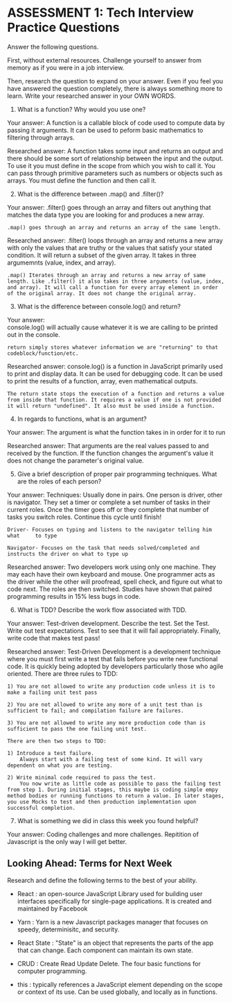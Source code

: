 # ASSESSMENT 1: Tech Interview Practice Questions
Answer the following questions.

First, without external resources. Challenge yourself to answer from memory as if you were in a job interview.

Then, research the question to expand on your answer. Even if you feel you have answered the question completely, there is always something more to learn. Write your researched answer in your OWN WORDS.

1. What is a function? Why would you use one?

  Your answer: 
  A function is a callable block of code used to compute data by passing it arguments. It can be used to peform basic mathematics to filtering through arrays.

  Researched answer:
  A function takes some input and returns an output and there should be some sort of relationship between the input and the output. To use it you must define in the scope from which you wish to call it. You can pass through primitive parameters such as numbers or objects such as arrays. You must define the function and then call it. 


2. What is the difference between .map() and .filter()?

  Your answer: 
    .filter() goes through an array and filters out anything that matches the data type you are looking for and produces a new array. 
  
    .map() goes through an array and returns an array of the same length.

  Researched answer:
    .filter() loops through an array and returns a new array with only the values that are truthy or the values that satisfy your stated condition. It will return a subset of the given array. It takes in three argumemnts (value, index, and array). 

    .map() Iterates through an array and returns a new array of same length. Like .filter() it also takes in three arguments (value, index, and array). It will call a function for every array element in order of the original array. It does not change the original array.


3. What is the difference between console.log() and return?

  Your answer:  
    console.log() will actually cause whatever it is we are calling to be printed out in the console. 
                
    return simply stores whatever information we are "returning" to that codeblock/function/etc.

  Researched answer:
    console.log() is a function in JavaScript primarily used to print and display data. It can be used for debugging code. It can be used to print the results of a function, array, even mathematical outputs.

    The return state stops the execution of a function and returns a value from inside that function. It requires a value if one is not provided it will return "undefined". It also must be used inside a function.


4. In regards to functions, what is an argument?

  Your answer: 
    The argument is what the function takes in in order for it to run

  Researched answer: 
    That arguments are the real values passed to and received by the function. If the function changes the argument's value it does not change the parameter's original value.


5. Give a brief description of proper pair programming techniques. What are the roles of each person?

  Your answer:
    Techniques: Usually done in pairs. One person is driver, other is navigator. They set a timer or complete a set number of tasks in their current roles. Once the timer goes off or they complete that number of tasks you switch roles. Continue this cycle until finish!

    Driver- Focuses on typing and listens to the navigator telling him what     to type

    Navigator- Focuses on the task that needs solved/completed and instructs the driver on what to type up

  Researched answer:
    Two developers work using only one machine. They may each have their own keyboard and mouse. One programmer acts as the driver while the other will proofread, spell check, and figure out what to code next. The roles are then switched. Studies have shown that paired programming results in 15% less bugs in code. 


6. What is TDD? Describe the work flow associated with TDD.

  Your answer: 
    Test-driven development. Describe the test. Set the Test. Write out test expectations. Test to see that it will fail appropriately. Finally, write code that makes test pass!

  Researched answer:
    Test-Driven Development is a development technique where you must first write a test that fails before you write new functional code. It is quickly being adopted by developers particularly those who agile oriented. There are three rules to TDD:

    1) You are not allowed to write any production code unless it is to make a failing unit test pass

    2) You are not allowed to write any more of a unit test than is sufficient to fail; and compilation failure are failures.

    3) You are not allowed to write any more production code than is sufficient to pass the one failing unit test.

    There are then two steps to TDD: 
    
    1) Introduce a test failure.
        Always start with a failing test of some kind. It will vary dependent on what you are testing. 

    2) Write minimal code required to pass the test.
        You now write as little code as possible to pass the failing test from step 1. During initial stages, this maybe is coding simple empy method bodies or running functions to return a value. In later stages, you use Mocks to test and then production implementation upon successful completion. 


7. What is something we did in class this week you found helpful?  

  Your answer: Coding challenges and more challenges. Repitition of Javascript is the only way I will get better. 

## Looking Ahead: Terms for Next Week

Research and define the following terms to the best of your ability.

- React : an open-source JavaScript Library used for building user interfaces specifically for single-page applications. It is created and maintained by Facebook

- Yarn : Yarn is a new Javascript packages manager that focuses on speedy, determinisitc, and security. 

- React State : "State" is an object that represents the parts of the app that can change. Each component can maintain its own state.

- CRUD : Create Read Update Delete. The four basic functions for computer programming. 

- this : typically references a JavaScript element depending on the scope or context of its use. Can be used globally, and locally as in functions.
